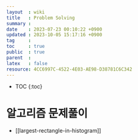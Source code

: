 ```yaml
---
layout  : wiki
title   : Problem Solving
summary : 
date    : 2023-07-23 00:10:22 +0900
updated : 2023-10-05 15:17:16 +0900
tag     : 
toc     : true
public  : true
parent  : 
latex   : false
resource: 4CC6997C-4522-4E03-AE98-D38781C6C342
---
```

* TOC
{:toc}

# 알고리즘 문제풀이

* [[largest-rectangle-in-histogram]]
